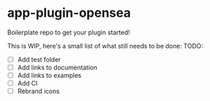 # app-plugin-opensea

Boilerplate repo to get your plugin started!

This is WIP, here's a small list of what still needs to be done:
TODO:
- [ ] Add test folder
- [ ] Add links to documentation
- [ ] Add links to examples
- [ ] Add CI
- [ ] Rebrand icons
